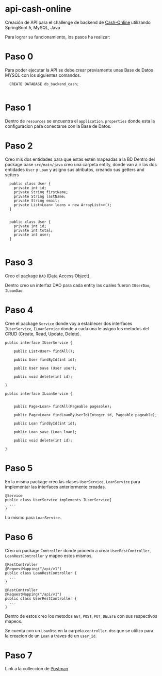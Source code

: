 # api-cash-online
Creación de API para el challenge de backend de [Cash-Online](https://www.cash-online.com.ar/) utilizando SpringBoot 5, MySQL, Java

Para lograr su funcionamiento, los pasos ha realizar:

# Paso 0

Para poder ejecutar la API se debe crear previamente unas Base de Datos MYSQL con los siguientes comandos.
```
  CREATE DATABASE db_backend_cash;
  
```

# Paso 1

Dentro de `resources` se encuentra el `application.properties` donde esta la configuracion para conectarse con la Base de Datos.

# Paso 2

Creo mis dos entidades para que estas esten mapeadas a la BD
Dentro del package base `src/main/java` creo una carpeta entity, donde van a ir las dos entidades `User` y `Loan` y asigno sus atributos, creando sus getters and setters
```
  public class User {
    private int id;
    private String firstName;
    private String lastName;
    private String email;
    private List<Loan> loans = new ArrayList<>();
  }
  
```
```
  public class User {
    private int id;
    private int total;
    private int user;
  }
  
```

# Paso 3

Creo el package `DAO` (Data Access Object).

Dentro creo un interfaz DAO para cada entity las cuales fueron `IUserDao`, `ILoanDao`.

# Paso 4
Cree el package `Service` donde voy a establecer dos interfaces `IUserService`, `ILoanService` donde a cada una le asigno los metodos del CRUD (Create, Read, Update, Delete).

```
public interface IUserService {

    public List<User> findAll();

    public User findById(int id);

    public User save (User user);

    public void delete(int id);

}

```
```
public interface ILoanService {
    
    
    public Page<Loan> findAll(Pageable pageable);

    public Page<Loan> findLoanByUserId(Integer id, Pageable pageable);

    public Loan findById(int id);

    public Loan save (Loan loan);

    public void delete(int id);

}
```
# Paso 5
En la misma package creo las clases `UserService`, `LoanService` para implementar las interfaces anteriormente creadas.
```
@Service
public class UserService implements IUserService{
  ...
}
```
Lo mismo para `LoanService`.

# Paso 6
Creo un package `Controller` donde procedo a crear `UserRestController`, `LoanRestController` y mapeo estos mismos,
```
@RestController
@RequestMapping("/api/v1")
public class LoanRestController {
  ...
}

```

```
@RestController
@RequestMapping("/api/v1")
public class UserRestController {
  ...
}
```
Dentro de estos creo los metodos `GET`, `POST`, `PUT`, `DELETE` con sus respectivos mapeos.

Se cuenta con un `LoanDto` en la carpeta `controller.dto` que se utilizo para la creacion de un `Loan` a traves de un `user_id`.

# Paso 7

Link a la colleccion de [Postman](https://www.getpostman.com/collections/963064d093c4e9025824)
